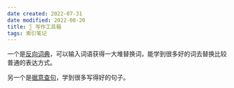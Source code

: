 ```yaml
---
date created: 2022-07-31
date modified: 2022-08-20
title: ∑ 写作工具箱
tags: 索引笔记
---
```


一个是[反向词典](https://link.zhubai.love/api/link?url=https%3A%2F%2Fwantwords.net%2F&post_id=2165367294673862656&subscriber_id=2130693475836944384&token=de7a55e1f834b445fbd3034c9ee4ce77&timestamp=1659238077937&signature=634f92ab4c1c1ebfd5b332ab8e6e701d2273b53cedabc6ab7faea6dfd46adef5)，可以输入词语获得一大堆替换词，能学到很多好的词去替换比较普通的表达方式。

另一个是[据意查句](https://link.zhubai.love/api/link?url=https%3A%2F%2Fwantquotes.net%2F&post_id=2165367294673862656&subscriber_id=2130693475836944384&token=de7a55e1f834b445fbd3034c9ee4ce77&timestamp=1659238077937&signature=634f92ab4c1c1ebfd5b332ab8e6e701d2273b53cedabc6ab7faea6dfd46adef5)，学到很多写得好的句子。


